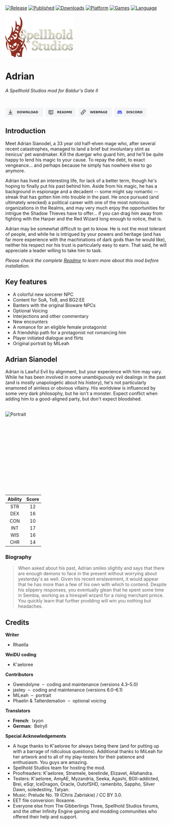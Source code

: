 [![Release](https://img.shields.io/github/v/release/Spellhold-Studios/Adrian-NPC?include_prereleases&color=%2392403a)](https://github.com/Spellhold-Studios/Adrian-NPC/releases/latest)
[![Published](https://img.shields.io/github/release-date/Spellhold-Studios/Adrian-NPC?display_date=published_at&label=published&color=%2392403a)](https://github.com/Spellhold-Studios/Adrian-NPC/releases/latest)
[![Downloads](https://img.shields.io/github/downloads/Spellhold-Studios/Adrian-NPC/total?color=%2392403a)](https://github.com/Spellhold-Studios/Adrian-NPC/releases)
[![Platform](https://img.shields.io/badge/platform-Windows%20%a0%20macOS%20%a0%20Linux%20%a0%20Project%20Infinity-%2392403a)](https://github.com/Spellhold-Studios/Adrian-NPC/releases)
[![Games](https://img.shields.io/badge/games-BG2%20%a0%20BGT%20%a0%20BG2%3AEE%20%a0%20EET-%2392403a)](https://github.com/Spellhold-Studios/Adrian-NPC/releases)
[![Language](https://img.shields.io/badge/language-en%20%a0%20de%20%a0%20fr-%2392403a)](https://github.com/Spellhold-Studios/Adrian-NPC/releases)

<!--
Badges white space separator: %20%a0%20
Badges ":" (colon) symbol: %3A
Badges "-" (hyphen) symbol: --
Games full list: BG1 BG2 BGT BG%3AEE SoD BG2%3AEE EET IWD1 IWD2 IWD%3AEE PST PST%3AEE
IETF language tags: https://spellhold-studios.github.io/readmes/template-basic/ietf-lang-tags.pdf
Why some badges update slowly: https://github.com/pujux/badge-it/issues/78
-->

<picture>
  <source media="(prefers-color-scheme: dark)" srcset="https://raw.githubusercontent.com/Spellhold-Studios/Spellhold-Studios.github.io/main/assets/images/shs-corner-logo.svg" />
  <source media="(prefers-color-scheme: light)" srcset="https://raw.githubusercontent.com/Spellhold-Studios/Spellhold-Studios.github.io/main/assets/images/shs-corner-logo.svg" />
  <img alt="SHS logo" src="https://raw.githubusercontent.com/Spellhold-Studios/Spellhold-Studios.github.io/main/assets/images/shs-corner-logo.svg" width="212" height="132">
</picture>

# Adrian

*A Spellhold Studios mod for Baldur's Gate&nbsp;II*

<br>

[<img alt="Download" src="https://raw.githubusercontent.com/Spellhold-Studios/Spellhold-Studios.github.io/main/assets/buttons/download.svg" height="28">](https://github.com/Spellhold-Studios/Adrian-NPC/releases/latest)&nbsp;
[<img alt="Readme" src="https://raw.githubusercontent.com/Spellhold-Studios/Spellhold-Studios.github.io/main/assets/buttons/readme.svg" height="28">](https://spellhold-studios.github.io/readmes/adrian-npc/adrian-readme-english.html)&nbsp;
[<img alt="Webpage" src="https://raw.githubusercontent.com/Spellhold-Studios/Spellhold-Studios.github.io/main/assets/buttons/webpage.svg" height="28">](https://spellhold-studios.github.io/)&nbsp;
[<img alt="Discord" src="https://raw.githubusercontent.com/Spellhold-Studios/Spellhold-Studios.github.io/main/assets/buttons/discord-blue.svg" height="28">](https://discord.gg/pE2Njbdb2a)

## Introduction

Meet Adrian Sianodel, a 33 year old half-elven mage who, after several recent catastrophes, managed to land a brief but involuntary stint as Irenicus' pet wandmaker. Kill the duergar who guard him, and he'll be quite happy to lend his magic to your cause. To repay the debt, to exact vengeance... and perhaps because he simply has nowhere else to go anymore.

Adrian has lived an interesting life, for lack of a better term, though he's hoping to finally put his past behind him. Aside from his magic, he has a background in espionage and a decadent -- some might say romantic -- streak that has gotten him into trouble in the past. He once pursued (and ultimately wrecked) a political career with one of the most notorious organizations in the Realms, and may very much enjoy the opportunities for intrigue the Shadow Thieves have to offer... if you can drag him away from fighting with the Harper and the Red Wizard long enough to notice, that is.

Adrian may be somewhat difficult to get to know. He is not the most tolerant of people, and while he is intrigued by your powers and heritage (and has far more experience with the machinations of dark gods than he would like), neither his respect nor his trust is particularly easy to earn. That said, he will appreciate a leader willing to take him to task.

*Please check the complete [Readme](https://spellhold-studios.github.io/readmes/adrian-npc/adrian-readme-english.html) to learn more about this mod before installation.*

## Key features

- A colorful new sorcerer NPC
- Content for SoA, ToB, and BG2:EE
- Banters with the original Bioware NPCs
- Optional Voicing
- Interjections and other commentary
- New encounters
- A romance for an eligible female protagonist
- A friendship path for a protagonist not romancing him
- Player initiated dialogue and flirts
- Original portrait by MiLeah

## Adrian Sianodel

Adrian is Lawful Evil by alignment, but your experience with him may vary. While he has been involved in some unambiguously evil dealings in the past (and is mostly unapologetic about his history), he's not particularly enamored of aimless or obvious villainy. His worldview is influenced by some very dark philosophy, but he isn't a monster. Expect conflict when adding him to a good-aligned party, but don't expect bloodshed.

<br>

<picture>
  <source media="(prefers-color-scheme: dark)" srcset="https://spellhold-studios.github.io/readmes/adrian-npc/images/adrian.jpg" />
  <source media="(prefers-color-scheme: light)" srcset="https://spellhold-studios.github.io/readmes/adrian-npc/images/adrian.jpg" />
  <img align="left" alt="Portrait" src="https://spellhold-studios.github.io/readmes/adrian-npc/images/adrian.jpg" height="260">
</picture>

|  Ability  | Score |
| :-------: | :---: |
| STR       | 12    |
| DEX       | 16    |
| CON       | 10    |
| INT       | 17    |
| WIS       | 16    |
| CHR       | 14    |

### Biography

> When asked about his past, Adrian smiles slightly and says that there are enough demons to face in the present without worrying about yesterday's as well. Given his recent enslavement, it would appear that he has more than a few of his own with which to contend. Despite his slippery responses, you eventually glean that he spent some time in Sembia, working as a hirespell wizard for a rising merchant prince. You quickly learn that further prodding will win you nothing but headaches.

## Credits

<!-- double space after each credits **Heading** if you don't need lists -->

**Writer**  

- Rhaella

**WeiDU coding**

- K'aeloree

**Contributors**

- Gwendolyne &nbsp;&ndash;&nbsp; coding and maintenance (versions 4.3–5.0)
- jastey &nbsp;&ndash;&nbsp; coding and maintenance (versions 6.0–6.1)
- MiLeah &nbsp;&ndash;&nbsp; portrait
- Phaelin & Tatterdemalion &nbsp;&ndash;&nbsp; optional voicing

**Translators**  

- **French**:&nbsp; Ixyon
- **German**:&nbsp; Belryll

**Special Acknowledgements**

- A huge thanks to K'aeloree for always being there (and for putting up with a barrage of ridiculous questions). Additional thanks to MiLeah for her artwork and to all of my play-testers for their patience and enthusiasm. You guys are amazing.
- Spellhold Studios team for hosting the mod.
- Proofreaders: K'aeloree, Stnemele, berelinde, Elizavet, Allahandra.
- Testers: K'aeloree, AmyAE, Myzandria, Seeka, Agashi, BGII-addicted, Brei, eSqr, IceDragon, Oracle, OutofSHD, ramenbito, Sappho, Silver Dawn, soledestiny, Tatyan.
- Music: Prelude No. 19 (Chris Zabriskie) / CC BY 3.0.
- EET file conversion: Roxanne.
- Everyone else from The Gibberlings Three, Spellhold Studios forums, and the other Infinity Engine gaming and modding communities who offered their help and support.
